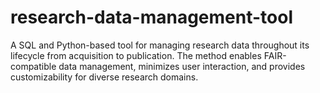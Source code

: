 # research-data-management-tool
A SQL and Python-based tool for managing research data throughout its lifecycle from acquisition to publication. The method enables FAIR-compatible data management, minimizes user interaction, and provides customizability for diverse research domains.
